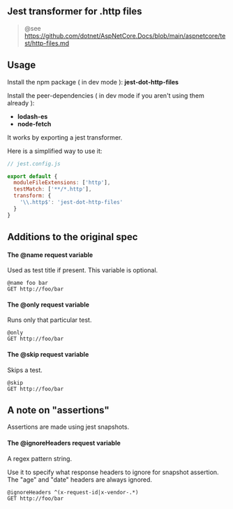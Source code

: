 
## Jest transformer for .http files

> @see https://github.com/dotnet/AspNetCore.Docs/blob/main/aspnetcore/test/http-files.md

## Usage

Install the npm package ( in dev mode ): **jest-dot-http-files**

Install the peer-dependencies ( in dev mode if you aren't using them already ):

- **lodash-es**
- **node-fetch**

It works by exporting a jest transformer.

Here is a simplified way to use it:

```javascript
// jest.config.js

export default {
  moduleFileExtensions: ['http'],
  testMatch: ['**/*.http'],
  transform: {
    '\\.http$': 'jest-dot-http-files'
  }
}

```

## Additions to the original spec

#### The @name request variable

Used as test title if present. This variable is optional.

```http
@name foo bar
GET http://foo/bar
```

#### The @only request variable

Runs only that particular test.

```http
@only
GET http://foo/bar
```

#### The @skip request variable

Skips a test.

```http
@skip
GET http://foo/bar
```

## A note on "assertions"

Assertions are made using jest snapshots.

#### The @ignoreHeaders request variable

A regex pattern string.

Use it to specify what response headers to ignore for snapshot assertion. The "age" and "date" headers are always ignored.

```http
@ignoreHeaders ^(x-request-id|x-vendor-.*)
GET http://foo/bar
```
